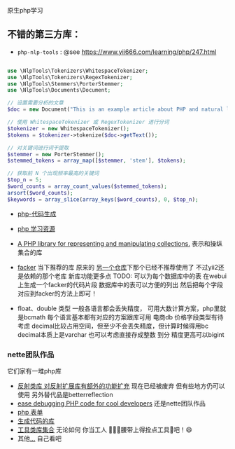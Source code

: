 
原生php学习

## 不错的第三方库：

-   `php-nlp-tools` :
@see https://www.yii666.com/learning/php/247.html
~~~php

use \NlpTools\Tokenizers\WhitespaceTokenizer;
use \NlpTools\Tokenizers\RegexTokenizer;
use \NlpTools\Stemmers\PorterStemmer;
use \NlpTools\Documents\Document;

// 设置需要分析的文章
$doc = new Document("This is an example article about PHP and natural language processing.");

// 使用 WhitespaceTokenizer 或 RegexTokenizer 进行分词
$tokenizer = new WhitespaceTokenizer();
$tokens = $tokenizer->tokenize($doc->getText());

// 对关键词进行词干提取
$stemmer = new PorterStemmer();
$stemmed_tokens = array_map([$stemmer, 'stem'], $tokens);

// 获取前 N 个出现频率最高的关键词
$top_n = 5;
$word_counts = array_count_values($stemmed_tokens);
arsort($word_counts);
$keywords = array_slice(array_keys($word_counts), 0, $top_n);

~~~

- [php-代码生成](https://github.com/nette/php-generator)
- [php 学习资源](http://www.hackingwithphp.com/)
- [A PHP library for representing and manipulating collections.](https://github.com/ramsey/collection)
    表示和操纵集合的库
- [facker](https://fakerphp.github.io/) 当下推荐的库 
  原来的 [另一个仓库](https://github.com/fzaninotto/Faker)下那个已经不推荐使用了 不过yii2还是依赖的那个老库
    新库功能更多点
    TODO: 可以为每个数据库中的表 在webui上生成一个facker的代码片段 数据库中的表可以方便的列出 然后把每个字段对应到facker的方法上即可！

- float、double 类型 一般各语言都会丢失精度， 可用大数计算方案，php里就是bcmath 每个语言基本都有对应的方案跟库可用
  电商db 价格字段类型有待考虑 decimal比较占用空间，但至少不会丢失精度，但计算时候得用bc decimal本质上是varchar
  也可以考虑直接存成整数 到分 精度更高可以bigint

### nette团队作品
它们家有一堆php库 
- [反射类库 对反射扩展库有额外的功能扩充](https://github.com/nette/reflection)
    现在已经被废弃 但有些地方仍可以使用 另外替代品是betterreflection
- [ease debugging PHP code for cool developers](https://github.com/nette/tracy)
    还是nette团队作品 
- [php 表单](https://github.com/nette/forms)
- [生成代码的库](https://github.com/nette/php-generator)
- [工具类库集合](https://github.com/nette/utils)
  无论如何 你当工人 👷‍♀️👷腰带上得拴点工具🔧吧！😄
- 其他[...](https://github.com/nette) 自己看吧


